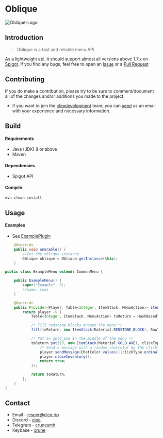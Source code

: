 # Oblique
![Oblique-Logo](https://i.gyazo.com/938b9d62070e1c7353e1652d3b126ce4.png)

Introduction
---
> Oblique is a fast and reliable menu API.

As a lightweight api, it should support almost all versions above 1.7.x on [Spigot](https://hub.spigotmc.org/stash/projects/SPIGOT/repos/spigot/browse).
If you find any bugs, feel free to open an [Issue](https://github.com/cleodevelopment/oblique/issues) or a [Pull Request](https://github.com/cleodevelopment/oblique/pulls)

Contributing
---

If you do make a contribution, please try to be sure to comment/document all of the changes and/or additions you made to the project.
* If you want to join the [cleodevelopment](https://github.com/cleodevelopment) team, you can [send](mailto://jesper@cleo.rip) us an email with your experience and necessary information.

Build
---
#### Requirements
* Java (JDK) 8 or above
* Maven

#### Dependencies
* Spigot API

#### Compile
```sh
mvn clean install
```
Usage
---
#### Examples
* See [ExamplePlugin](https://github.com/cleodevelopment/oblique/blob/master/src/main/java/rip/cleo/oblique/example/ExamplePlugin.java)
```java
    @Override
    public void onEnable() {
        //Get the oblique instance
        Oblique oblique = Oblique.getInstance(this);
    }
```
```java
public class ExampleMenu extends CommonMenu {

    public ExampleMenu() {
        super("Example", 3);
        //name, rows
    }

    @Override
    public Provider<Player, Table<Integer, ItemStack, MenuAction>> itemProvider() {
        return player -> {
            Table<Integer, ItemStack, MenuAction> toReturn = HashBasedTable.create();

            /* Fill redstone blocks around the menu */
            fill(toReturn, new ItemStack(Material.REDSTONE_BLOCK), RowType.AROUND);

            /* Put an gold_axe in the middle of the menu */
            toReturn.put(13, new ItemStack(Material.GOLD_AXE), clickType -> {
                /* Send a message with a random chatcolor by the clickTypes enum-ordinal incremented by one */
                player.sendMessage(ChatColor.values()[clickType.ordinal() + 1] + "You clicked: " + clickType);
                player.closeInventory();
                return true;
            });

            return toReturn;
        };
    }
}
```
Contact
---
* Email - [jesper@cleo.rip](mailto://jesper@cleo.rip)
* Discord - [cleo](https://discord.gg/Q7GFejJ)
* Telegram - [crunesmh](https://t.me/crunesmh)
* Keybase - [crune](https://keybase.io/crune)
